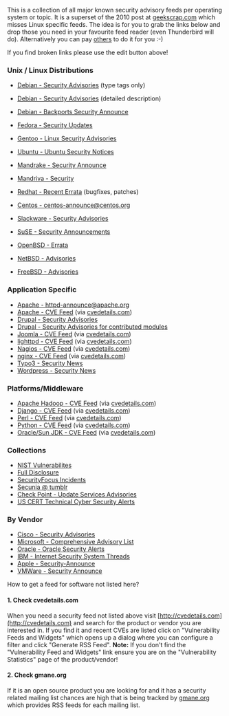 This is a collection of all major known security advisory feeds per
operating system or topic. It is a superset of the 2010 post at
[geekscrap.com](http://geekscrap.com/2010/02/top-25-vulnerability-rss-feeds/)
which misses Linux specific feeds. The idea is for you to grab the links
below and drop those you need in your favourite feed reader (even
Thunderbird will do). Alternatively you can pay
[others](http://www.linuxsecurity.com/component/option,com_rss_feeds/)
to do it for you :-)

If you find broken links please use the edit button above!

### Unix / Linux Distributions

-   [Debian - Security Advisories](http://www.debian.org/security/dsa)
    (type tags only)
-   [Debian - Security
    Advisories](http://www.debian.org/security/dsa-long) (detailed
    description)
-   [Debian - Backports Security
    Announce](http://rss.gmane.org/messages/excerpts/gmane.linux.debian.backports.security.announce)
-   [Fedora - Security
    Updates](https://admin.fedoraproject.org/updates/rss/rss2.0?type=security)
-   [Gentoo - Linux Security
    Advisories](http://www.gentoo.org/rdf/en/glsa-index.rdf)
-   [Ubuntu - Ubuntu Security
    Notices](http://www.ubuntu.com/usn/atom.xml)
-   [Mandrake - Security
    Announce](http://rss.gmane.org/messages/excerpts/gmane.linux.mandrake.security.announce)
-   [Mandriva - Security](http://www.mandriva.com/rss/feed/security)
-   [Redhat - Recent
    Errata](https://rhn.redhat.com/rpc/recent-errata.pxt) (bugfixes,
    patches)
-   [Centos -
    centos-announce@centos.org](http://rss.gmane.org/messages/complete/gmane.linux.centos.announce)
-   [Slackware - Security
    Advisories](http://dev.slackware.it/rss/slackware-security.xml)
-   [SuSE - Security
    Announcements](http://www.novell.com/linux/security/suse_security.xml)

-   [OpenBSD - Errata](http://www.undeadly.org/cgi?action=errata)
-   [NetBSD -
    Advisories](http://www.netbsd.org/support/security/rss-advisories.xml)
-   [FreeBSD - Advisories](http://www.freebsd.org/security/rss.xml)

### Application Specific

-   [Apache -
    httpd-announce@apache.org](http://mail-archives.apache.org/mod_mbox/httpd-announce/?format=atom)
-   [Apache - CVE
    Feed](http://www.cvedetails.com/vulnerability-feed.php?vendor_id=45&product_id=66&version_id=0&orderby=3&cvssscoremin=0)
    (via [cvedetails.com](http://cvedetails.com))
-   [Drupal - Security Advisories](http://drupal.org/security/rss.xml)
-   [Drupal - Security Advisories for contributed
    modules](http://drupal.org/security/contrib/rss.xml)
-   [Joomla - CVE
    Feed](http://www.cvedetails.com/vulnerability-feed.php?vendor_id=3496&product_id=0&version_id=0&orderby=3&cvssscoremin=0)
    (via [cvedetails.com](http://cvedetails.com))
-   [lighttpd - CVE
    Feed](http://www.cvedetails.com/vulnerability-feed.php?vendor_id=2713&product_id=0&version_id=0&orderby=3&cvssscoremin=0)
    (via [cvedetails.com](http://cvedetails.com))
-   [Nagios - CVE
    Feed](http://www.cvedetails.com/vulnerability-feed.php?vendor_id=1424&product_id=2468&version_id=0&orderby=3&cvssscoremin=0)
    (via [cvedetails.com](http://cvedetails.com))
-   [nginx - CVE
    Feed](http://www.cvedetails.com/vulnerability-feed.php?vendor_id=10048&product_id=0&version_id=0&orderby=3&cvssscoremin=0)
    (via [cvedetails.com](http://cvedetails.com))
-   [Typo3 - Security
    News](https://typo3.org/xml-feeds/select_category/9/rss.xml)
-   [Wordpress - Security
    News](http://wordpress.org/news/category/security/feed/)

### Platforms/Middleware

-   [Apache Hadoop - CVE
    Feed](http://www.cvedetails.com/vulnerability-feed.php?vendor_id=45&product_id=22215&version_id=0&orderby=3&cvssscoremin=0)
    (via [cvedetails.com](http://cvedetails.com))
-   [Django - CVE
    Feed](http://www.cvedetails.com/vulnerability-feed.php?vendor_id=10199&product_id=18211&version_id=0&orderby=3&cvssscoremin=0)
    (via [cvedetails.com](http://cvedetails.com))
-   [Perl - CVE
    Feed](http://www.cvedetails.com/vulnerability-feed.php?vendor_id=1885&product_id=0&version_id=0&orderby=3&cvssscoremin=0)
    (via [cvedetails.com](http://cvedetails.com))
-   [Python - CVE
    Feed](http://www.cvedetails.com/vulnerability-feed.php?vendor_id=10210&product_id=0&version_id=0&orderby=3&cvssscoremin=0)
    (via [cvedetails.com](http://cvedetails.com))
-   [Oracle/Sun JDK - CVE
    Feed](http://www.cvedetails.com/vulnerability-feed.php?vendor_id=5&product_id=1083&version_id=0&orderby=3&cvssscoremin=0)
    (via [cvedetails.com](http://cvedetails.com))

### Collections

-   [NIST Vulnerabilites](http://nvd.nist.gov/download/nvd-rss.xml)
-   [Full Disclosure](http://seclists.org/rss/fulldisclosure.rss)
-   [SecurityFocus
    Incidents](http://www.securityfocus.com/rss/vulnerabilities.xml)
-   [Secunia @ tumblr](http://secunia.tumblr.com/rss)
-   [Check Point - Update Services
    Advisories](http://www.checkpoint.com/defense/advisories/public/smartdefense_atomz.xml)
-   [US CERT Technical Cyber Security
    Alerts](http://www.us-cert.gov/channels/techalerts.atom)

### By Vendor

-   [Cisco - Security
    Advisories](http://www.cisco.com/warp/public/146/news_cisco/data/syndication/rss2/SecurityAdvisories_20.xml)
-   [Microsoft - Comprehensive Advisory
    List](http://technet.microsoft.com/en-us/security/rss/comprehensive/)
-   [Oracle - Oracle Security
    Alerts](http://www.oracle.com/ocom/groups/public/@otn/documents/webcontent/rss-otn-sec.xml)
-   [IBM - Internet Security System Threads](http://www.iss.net/rss.php)
-   [Apple -
    Security-Announce](http://rss.lists.apple.com/security-announce.rss)
-   [VMWare - Security
    Announce](http://rss.gmane.org/topics/complete/gmane.comp.emulators.vmware.security.announce)

How to get a feed for software not listed here?

#### 1. Check cvedetails.com

When you need a security feed not listed above visit
[http://cvedetails.com](http://cvedetails.com) and search for the
product or vendor you are interested in. If you find it and recent CVEs
are listed click on "Vulnerability Feeds and Widgets" which opens up a
dialog where you can configure a filter and click "Generate RSS Feed".
**Note:** If you don't find the "Vulnerability Feed and Widgets" link
ensure you are on the "Vulnerability Statistics" page of the
product/vendor!

#### 2. Check gmane.org

If it is an open source product you are looking for and it has a
security related mailing list chances are high that is being tracked by
[gmane.org](http://gmane.org) which provides RSS feeds for each mailing
list.
